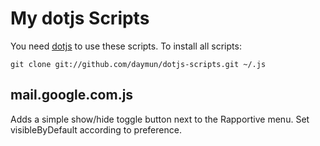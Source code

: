 My dotjs Scripts
====================

You need [dotjs](https://github.com/defunkt/dotjs) to use these scripts. To install all scripts:

    git clone git://github.com/daymun/dotjs-scripts.git ~/.js

mail.google.com.js
---------------------

Adds a simple show/hide toggle button next to the Rapportive menu. Set visibleByDefault according to preference.
